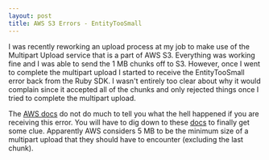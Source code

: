 ```yaml
---
layout: post
title: AWS S3 Errors - EntityTooSmall
---
```


I was recently reworking an upload process at my job to make use of the Multipart Upload service that is a part of AWS S3. Everything was working fine and I was able to send the 1 MB chunks off to S3.  However, once I went to complete the multipart upload I started to receive the EntityTooSmall error back from the Ruby SDK.  I wasn't entirely too clear about why it would complain since it accepted all of the chunks and only rejected things once I tried to complete the multipart upload.

The [AWS docs](http://docs.aws.amazon.com/AmazonS3/latest/API/ErrorResponses.html) do not do much to tell you what the hell happened if you are receiving this error. You will have to dig down to these [docs](http://docs.aws.amazon.com/AmazonS3/latest/API/mpUploadComplete.html) to finally get some clue.  Apparently AWS considers 5 MB to be the minimum size of a multipart upload that they should have to encounter (excluding the last chunk).  
